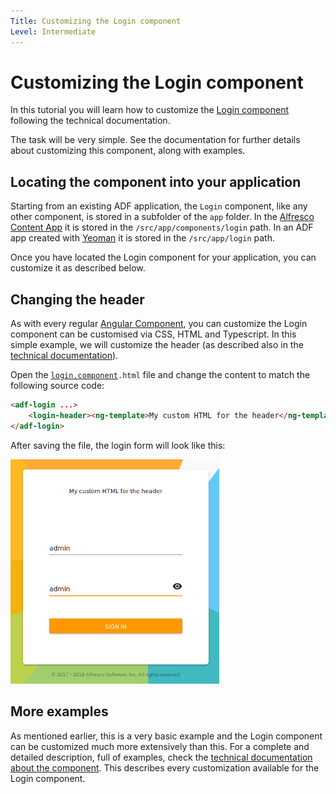 ```yaml
---
Title: Customizing the Login component
Level: Intermediate
---
```


# Customizing the Login component

In this tutorial you will learn how to customize the [Login component](../core/login.component.md) following the technical documentation.

The task will be very simple. See the documentation for further details about customizing this component, along with examples.

## Locating the component into your application

Starting from an existing ADF application, the `Login` component, like any other component, is stored in a subfolder of the `app` folder. In the
[Alfresco Content App](https://github.com/Alfresco/alfresco-content-app)
it is stored in the `/src/app/components/login` path. In an ADF app created with [Yeoman](http://yeoman.io/)
it is stored in the `/src/app/login` path.

Once you have located the Login component for your application, you can customize it as described below. 

## Changing the header

As with every regular
[Angular Component](https://angular.io/guide/architecture-components),
you can customize the Login component can be customised via CSS, HTML and Typescript. In this simple
example, we will customize the header (as described also in the
[technical documentation](../core/login.component.md)).

Open the [`login.component`](../core/login.component.md)`.html` file and change the content to match the following source code:

```html
<adf-login ...>
	<login-header><ng-template>My custom HTML for the header</ng-template></login-header>
</adf-login>
```

After saving the file, the login form will look like this:

![login_header](../docassets/images/login_header.png)

## More examples

As mentioned earlier, this is a very basic example and the Login component can be customized
much more extensively than this. For a complete and detailed description, full of examples, check the
[technical documentation about the component](../core/login.component.md).
This describes every customization available for the Login component.
